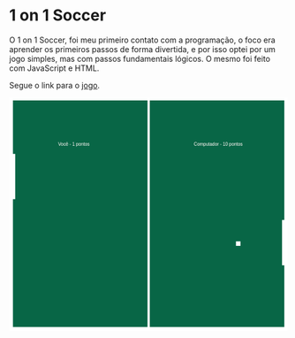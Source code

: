 # 1 on 1 Soccer

O 1 on 1 Soccer, foi meu primeiro contato com a programação, o foco era aprender os primeiros passos de forma divertida, e por isso optei por um jogo simples, mas com passos fundamentais lógicos.
O mesmo foi feito com JavaScript e HTML.


Segue o link para o [jogo](https://jbockhorny.github.io/1on1Soccer/src/index.html).

![](src/img/player_soccer.png)


